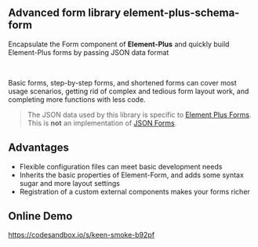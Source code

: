 ## Advanced form library element-plus-schema-form

Encapsulate the Form component of **Element-Plus** and quickly build Element-Plus forms by passing JSON data format

<br/>

Basic forms, step-by-step forms, and shortened forms can cover most usage scenarios, getting rid of complex and tedious form layout work, and completing more functions with less code.

> The JSON data used by this library is specific to [Element Plus Forms](https://element-plus.org/en-US/component/form.html).  This is **not** an implementation of [JSON Forms](https://jsonforms.io/).

## Advantages

- Flexible configuration files can meet basic development needs
- Inherits the basic properties of Element-Form, and adds some syntax sugar and more layout settings
- Registration of a custom external components makes your forms richer

## Online Demo

https://codesandbox.io/s/keen-smoke-b92pf
